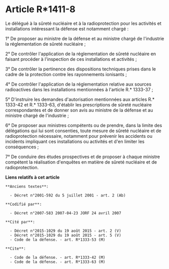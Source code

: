 # Article R*1411-8

Le délégué à la sûreté nucléaire et à la radioprotection pour les activités et installations intéressant la défense est
notamment chargé :

1° De proposer au ministre de la défense et au ministre chargé de l'industrie la réglementation de sûreté nucléaire ;

2° De contrôler l'application de la réglementation de sûreté nucléaire en faisant procéder à l'inspection de ces
installations et activités ;

3° De contrôler la pertinence des dispositions techniques prises dans le cadre de la protection contre les rayonnements
ionisants ;

4° De contrôler l'application de la réglementation relative aux sources radioactives dans les installations mentionnées à
l'article R.* 1333-37 ;

5° D'instruire les demandes d'autorisation mentionnées aux articles R.* 1333-42 et R.* 1333-63, d'établir les prescriptions
de sûreté nucléaire correspondantes et de donner son avis au ministre de la défense et au ministre chargé de l'industrie ;

6° De proposer aux ministres compétents ou de prendre, dans la limite des délégations qui lui sont consenties, toute mesure
de sûreté nucléaire et de radioprotection nécessaire, notamment pour prévenir les accidents ou incidents impliquant ces
installations ou activités et d'en limiter les conséquences ;

7° De conduire des études prospectives et de proposer à chaque ministre compétent la réalisation d'enquêtes en matière de
sûreté nucléaire et de radioprotection.

**Liens relatifs à cet article**

	**Anciens textes**:

	  - Décret n°2001-592 du 5 juillet 2001 - art. 2 (Ab)

	**Codifié par**:

	  - Décret n°2007-583 2007-04-23 JORF 24 avril 2007

	**Cité par**:

	  - Décret n°2015-1029 du 19 août 2015 - art. 2 (V)
	  - Décret n°2015-1029 du 19 août 2015 - art. 5 (V)
	  - Code de la défense. - art. R*1333-53 (M)

	**Cite**:

	  - Code de la défense. - art. R*1333-42 (M)
	  - Code de la défense. - art. R*1333-63 (M)
